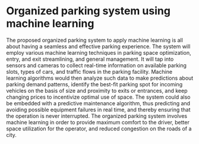 # Organized parking system using machine learning
The proposed organized parking system to apply machine learning is all about having a seamless and 
effective parking experience. The system will employ various machine learning techniques in parking 
space optimization, entry, and exit streamlining, and general management. It will tap into sensors and 
cameras to collect real-time information on available parking slots, types of cars, and traffic flows in 
the parking facility. Machine learning algorithms would then analyze such data to make predictions 
about parking demand patterns, identify the best-fit parking spot for incoming vehicles on the basis 
of size and proximity to exits or entrances, and keep changing prices to incentivize optimal use of 
space. The system could also be embedded with a predictive maintenance algorithm, thus predicting 
and avoiding possible equipment failures in real time, and thereby ensuring that the operation is never 
interrupted. The organized parking system involves machine learning in order to provide maximum 
comfort to the driver, better space utilization for the operator, and reduced congestion on the roads of 
a city.
 
